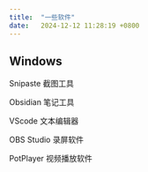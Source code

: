 ```yaml
---
title:  "一些软件"
date:   2024-12-12 11:28:19 +0800
---
```


## Windows

Snipaste 截图工具

Obsidian 笔记工具

VScode 文本编辑器

OBS Studio 录屏软件

PotPlayer 视频播放软件
